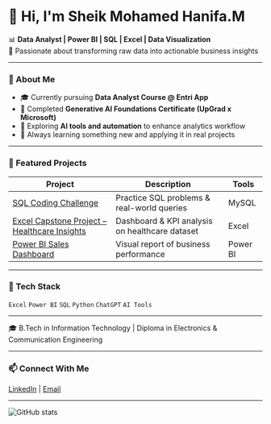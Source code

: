 # 👋 Hi, I'm Sheik Mohamed Hanifa.M  

📊 **Data Analyst | Power BI | SQL | Excel | Data Visualization**  
🎯 Passionate about transforming raw data into actionable business insights  

---

### 🚀 About Me
- 🎓 Currently pursuing **Data Analyst Course @ Entri App**  
- 🤖 Completed **Generative AI Foundations Certificate (UpGrad x Microsoft)**  
- 🧠 Exploring **AI tools and automation** to enhance analytics workflow  
- 🌱 Always learning something new and applying it in real projects  

---

### 💼 Featured Projects
| Project | Description | Tools |
|----------|--------------|-------|
| [SQL Coding Challenge](https://github.com/mhanifa97/sql-coding-challenge) | Practice SQL problems & real-world queries | MySQL |
| [Excel Capstone Project – Healthcare Insights](https://drive.google.com/drive/folders/1yFssY-kzfjXBQuKtCFHnT6_XdPxPuwJ4?usp=drive_link) | Dashboard & KPI analysis on healthcare dataset | Excel |
| [Power BI Sales Dashboard](#) | Visual report of business performance | Power BI |

---

### 🧠 Tech Stack
`Excel`  `Power BI`  `SQL`  `Python`  `ChatGPT`  `AI Tools`

---

🎓  B.Tech in Information Technology | Diploma in Electronics & Communication Engineering


---

### 📫 Connect With Me
[LinkedIn](https://www.linkedin.com/in/sheik-mohamed-hanifa-m-a060671b) | [Email](mailto:mhanifa97@gmail.com)

---

![GitHub stats](https://github-readme-stats.vercel.app/api?username=mhanifa97&show_icons=true&theme=default)
